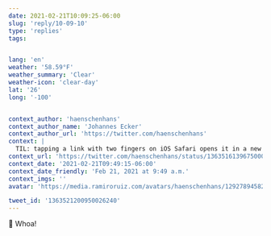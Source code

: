 ```yaml
---
date: 2021-02-21T10:09:25-06:00
slug: 'reply/10-09-10'
type: 'replies'
tags:


lang: 'en'
weather: '58.59°F'
weather_summary: 'Clear'
weather-icon: 'clear-day'
lat: '26'
long: '-100'


context_author: 'haenschenhans'
context_author_name: 'Johannes Ecker'
context_author_url: 'https://twitter.com/haenschenhans'
context: |
  TIL: tapping a link with two fingers on iOS Safari opens it in a new tab 🙀 why did no one tell me until now 😁
context_url: 'https://twitter.com/haenschenhans/status/1363516139675000836?s=12'
context_date: '2021-02-21T09:49:15-06:00'
context_date_friendly: 'Feb 21, 2021 at 9:49 a.m.'
context_imgs: ''
avatar: 'https://media.ramiroruiz.com/avatars/haenschenhans/1292789458258010112/YAKrIF5n_bigger.png'

tweet_id: '1363521200950026240'
---
```

🤯 Whoa!